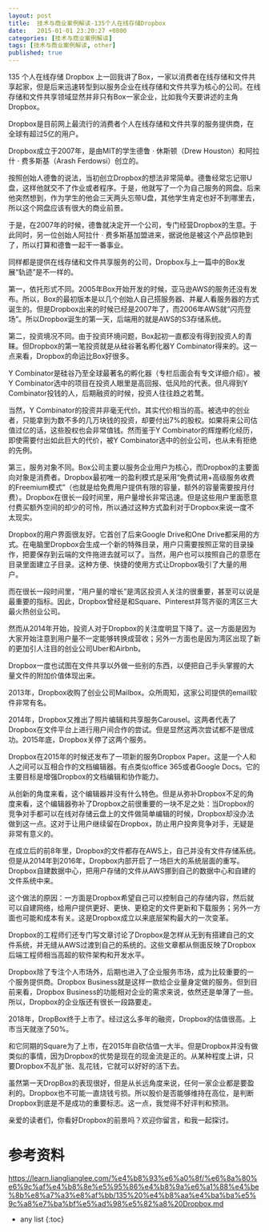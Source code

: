 ```yaml
---
layout: post
title:  技术与商业案例解读-135个人在线存储Dropbox
date:   2015-01-01 23:20:27 +0800
categories: [技术与商业案例解读]
tags: [技术与商业案例解读, other]
published: true
---
```




135 个人在线存储 Dropbox
上一回我讲了Box，一家以消费者在线存储和文件共享起家，但是后来迅速转型到以服务企业在线存储和文件共享为核心的公司。在线存储和文件共享领域显然并非只有Box一家企业，比如我今天要讲述的主角Dropbox。

Dropbox是目前网上最流行的消费者个人在线存储和文件共享的服务提供商，在全球有超过5亿的用户。

Dropbox成立于2007年，是由MIT的学生德鲁 · 休斯顿（Drew Houston）和阿拉什 · 费多斯基（Arash Ferdowsi）创立的。

按照创始人德鲁的说法，当初创立Dropbox的想法非常简单。德鲁经常忘记带U盘，这样他就交不了作业或者程序。于是，他就写了一个为自己服务的网盘。后来他突然想到，作为学生的他会三天两头忘带U盘，其他学生肯定也好不到哪里去，所以这个网盘应该有很大的商业前景。

于是，在2007年的时候，德鲁就决定开一个公司，专门经营Dropbox的生意。于此同时，另一位创始人阿拉什 · 费多斯基加盟进来，据说他是被这个产品惊艳到了，所以打算和德鲁一起干一番事业。

同样都是提供在线存储和文件共享服务的公司，Dropbox与上一篇中的Box发展“轨迹”是不一样的。

第一，依托形式不同。2005年Box开始开发的时候，亚马逊AWS的服务还没有发布。所以，Box的最初版本是以几个创始人自己搭服务器、并雇人看服务器的方式诞生的。但是Dropbox出来的时候已经是2007年了，而2006年AWS就“闪亮登场”。所以Dropbox诞生的第一天，后端用的就是AWS的S3存储系统。

第二，投资境况不同。由于投资环境问题，Box起初一直都没有得到投资人的青睐。但Dropbox的第一笔投资就是从硅谷著名孵化器Y Combinator得来的。这一点来看，Dropbox的命运比Box好很多。

Y Combinator是硅谷乃至全球最著名的孵化器（专栏后面会有专文详细介绍）。被Y Combinator选中的项目在投资人眼里是高回报、低风险的代表。但凡得到Y Combinator投钱的人，后期融资的时候，投资人往往趋之若鹜。

当然，Y Combinator的投资并非毫无代价。其实代价相当的高。被选中的创业者，只能拿到为数不多的几万块钱的投资，却要付出7%的股权。如果将来公司估值过亿的话，这些股权也会非常值钱。然而鉴于Y Combinator的辉煌孵化经历，即使需要付出如此巨大的代价，被Y Combinator选中的创业公司，也从未有拒绝的先例。

第三，服务对象不同。Box公司主要以服务企业用户为核心，而Dropbox的主要面向对象是消费者。Dropbox最初唯一的盈利模式是采用“免费试用+高级服务收费的Freemium模式”（也就是给免费用户提供有限的容量，额外的容量需要按月付费）。Dropbox在很长一段时间里，用户量增长非常迅速。但是这些用户里面愿意付费买额外空间的却少的可怜，所以通过这种方式盈利对于Dropbox来说一度不太现实。

Dropbox的用户界面很友好。它首创了后来Google Drive和One Drive都采用的方式。在电脑里Dropbox会生成一个新的特殊目录，用户只需要按照正常的目录操作，把要保存到云端的文件拖进去就可以了。当然，用户也可以按照自己的意愿在目录里面建立子目录。这种方便、快捷的使用方式让Dropbox吸引了大量的用户。

而在很长一段时间里，“用户量的增长”是湾区投资人关注的很重要，甚至可以说是最重要的指标。因此，Dropbox曾经是和Square、Pinterest并驾齐驱的湾区三大最火热创业公司。

然而从2014年开始，投资人对于Dropbox的关注度明显下降了。这一方面是因为大家开始注意到用户量不一定能够转换成营收；另外一方面也是因为湾区出现了新的更加引人注目的创业公司Uber和Airbnb。

Dropbox一度也试图在文件共享以外做一些别的东西，以便把自己手头掌握的大量文件的附加价值体现出来。

2013年，Dropbox收购了创业公司Mailbox。众所周知，这家公司提供的email软件非常有名。

2014年，Dropbox又推出了照片编辑和共享服务Carousel。这两者代表了Dropbox在文件平台上进行用户间合作的尝试。但是显然这两次尝试都不是很成功。2015年底，Dropbox关停了这两个服务。

Dropbox在2015年的时候还发布了一项新的服务Dropbox Paper。这是一个人和人之间可以互相合作的文档编辑器。有点类似office 365或者Google Docs。它的主要目标是增强Dropbox的文档编辑和协作能力。

从创新的角度来看，这个编辑器并没有什么特色。但是从弥补Dropbox不足的角度来看，这个编辑器弥补了Dropbox之前很重要的一块不足之处：当Dropbox的竞争对手都可以在线对存储云盘上的文件做简单编辑的时候，Dropbox却没办法做到这一点。这对于让用户继续留在Dropbox，防止用户投奔竞争对手，无疑是非常有意义的。

在成立后的前8年里，Dropbox的文件都存在AWS上，自己并没有文件存储系统。但是从2014年到2016年，Dropbox内部开启了一场巨大的系统层面的重写。Dropbox自建数据中心，把用户存储的文件从AWS挪到自己的数据中心和自建的文件系统中来。

这个做法的原因：一方面是Dropbox希望自己可以控制自己的存储内容，然后就可以自建网络，给用户提供更好、更快、更稳定的文件更新和下载服务；另外一方面也可能和成本有关。这是Dropbox成立以来底层架构最大的一次变革。

Dropbox的工程师们还专门写文章讨论了Dropbox是怎样从无到有搭建自己的文件系统，并无缝从AWS过渡到自己的系统的。这些文章都从侧面反映了Dropbox后端工程师相当高超的软件架构和开发水平。

Dropbox除了专注个人市场外，后期也进入了企业服务市场，成为比较重要的一个服务提供商。Dropbox Business就是这样一款给企业量身定做的服务。但到目前来看，Dropbox Business的功能相对企业的需求来说，依然还是单薄了一些。所以，Dropbox的企业版还有很长一段路要走。

2018年，DropBox终于上市了。经过这么多年的融资，Dropbox的估值很高。上市当天就涨了50%。

和它同期的Square为了上市，在2015年自砍估值一大半。但是Dropbox并没有做类似的事情，因为Dropbox的优势是现在的现金流是正的。从某种程度上讲，只要Dropbox不乱扩张、乱花钱，它就可以好好的活下去。

虽然第一天DropBox的表现很好，但是从长远角度来说，任何一家企业都是要盈利的。Dropbox也不可能一直烧钱亏损。所以股价是否能够维持在高位，是判断Dropbox到底是不是成功的重要标志。这一点，我觉得不好评判和预测。

亲爱的读者们，你看好Dropbox的前景吗？欢迎你留言，和我一起探讨。




# 参考资料

https://learn.lianglianglee.com/%e4%b8%93%e6%a0%8f/%e6%8a%80%e6%9c%af%e4%b8%8e%e5%95%86%e4%b8%9a%e6%a1%88%e4%be%8b%e8%a7%a3%e8%af%bb/135%20%e4%b8%aa%e4%ba%ba%e5%9c%a8%e7%ba%bf%e5%ad%98%e5%82%a8%20Dropbox.md

* any list
{:toc}
